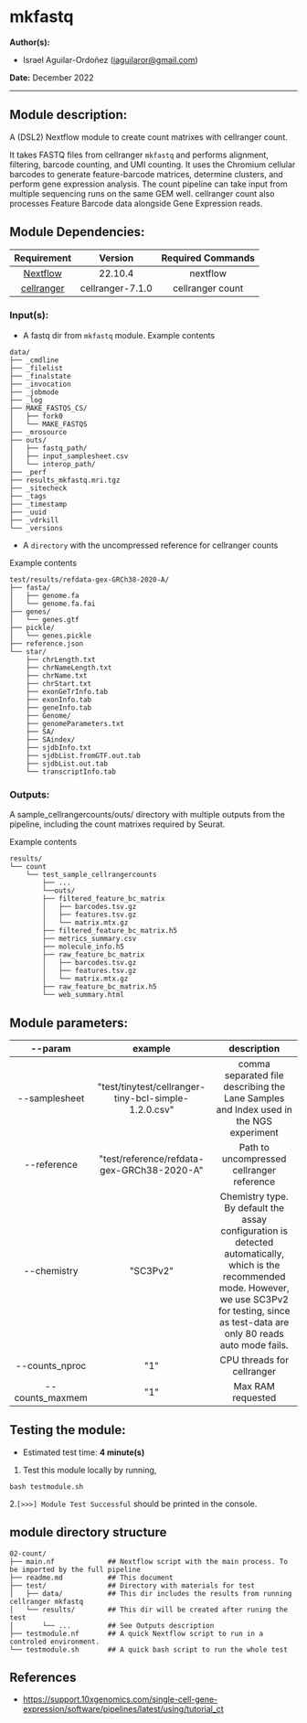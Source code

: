 # mkfastq
**Author(s):**

* Israel Aguilar-Ordoñez (iaguilaror@gmail.com)

**Date:** December 2022  

---

## Module description:  

A (DSL2) Nextflow module to create count matrixes with cellranger count.

It takes FASTQ files from cellranger `mkfastq` and performs alignment, filtering, barcode counting, and UMI counting. It uses the Chromium cellular barcodes to generate feature-barcode matrices, determine clusters, and perform gene expression analysis. The count pipeline can take input from multiple sequencing runs on the same GEM well. cellranger count also processes Feature Barcode data alongside Gene Expression reads.

## Module Dependencies:

| Requirement | Version  | Required Commands |
|:---------:|:--------:|:-------------------:|
| [Nextflow](https://www.nextflow.io/docs/latest/getstarted.html) | 22.10.4 | nextflow |
| [cellranger](https://support.10xgenomics.com/single-cell-gene-expression/software/downloads/latest) | cellranger-7.1.0 | cellranger count |

### Input(s):

* A fastq dir from `mkfastq` module.
Example contents  
```
data/
├── _cmdline
├── _filelist
├── _finalstate
├── _invocation
├── _jobmode
├── _log
├── MAKE_FASTQS_CS/
│   ├── fork0
│   └── MAKE_FASTQS
├── _mrosource
├── outs/
│   ├── fastq_path/
│   ├── input_samplesheet.csv
│   └── interop_path/
├── _perf
├── results_mkfastq.mri.tgz
├── _sitecheck
├── _tags
├── _timestamp
├── _uuid
├── _vdrkill
└── _versions
```

* A `directory` with the uncompressed reference for cellranger counts  

Example contents  
```
test/results/refdata-gex-GRCh38-2020-A/
├── fasta/
│   ├── genome.fa
│   └── genome.fa.fai
├── genes/
│   └── genes.gtf
├── pickle/
│   └── genes.pickle
├── reference.json
└── star/
    ├── chrLength.txt
    ├── chrNameLength.txt
    ├── chrName.txt
    ├── chrStart.txt
    ├── exonGeTrInfo.tab
    ├── exonInfo.tab
    ├── geneInfo.tab
    ├── Genome/
    ├── genomeParameters.txt
    ├── SA/
    ├── SAindex/
    ├── sjdbInfo.txt
    ├── sjdbList.fromGTF.out.tab
    ├── sjdbList.out.tab
    └── transcriptInfo.tab
```

### Outputs:

A sample_cellrangercounts/outs/ directory with multiple outputs from the pipeline, including the count matrixes required by Seurat.  

Example contents  
```
results/
└── count
    └── test_sample_cellrangercounts
        ├── ...
        └──outs/
        ├── filtered_feature_bc_matrix
        │   ├── barcodes.tsv.gz
        │   ├── features.tsv.gz
        │   └── matrix.mtx.gz
        ├── filtered_feature_bc_matrix.h5
        ├── metrics_summary.csv
        ├── molecule_info.h5
        ├── raw_feature_bc_matrix
        │   ├── barcodes.tsv.gz
        │   ├── features.tsv.gz
        │   └── matrix.mtx.gz
        ├── raw_feature_bc_matrix.h5
        └── web_summary.html
```

## Module parameters:

| --param | example  | description |
|:---------:|:--------:|:-------------------:|
| --samplesheet | "test/tinytest/cellranger-tiny-bcl-simple-1.2.0.csv" | comma separated file describing the Lane Samples and Index used in the NGS experiment |
| --reference | "test/reference/refdata-gex-GRCh38-2020-A" | Path to uncompressed cellranger reference |
| --chemistry | "SC3Pv2" | Chemistry type. By default the assay configuration is detected automatically, which is the recommended mode. However, we use SC3Pv2 for testing, since as test-data are only 80 reads auto mode fails. |
| --counts_nproc | "1" |  CPU threads for cellranger |
| --counts_maxmem | "1" | Max RAM requested |

## Testing the module:

* Estimated test time:  **4 minute(s)**  

1. Test this module locally by running,
```
bash testmodule.sh
```

2.`[>>>] Module Test Successful` should be printed in the console.  

## module directory structure

````
02-count/
├── main.nf             ## Nextflow script with the main process. To be imported by the full pipeline 
├── readme.md           ## This document
├── test/               ## Directory with materials for test
│   ├── data/           ## This dir includes the results from running cellranger mkfastq
│   └── results/        ## This dir will be created after runing the test
│       └── ...         ## See Outputs description
├── testmodule.nf       ## A quick Nextflow script to run in a controled environment.
└── testmodule.sh       ## A quick bash script to run the whole test
````
## References
* https://support.10xgenomics.com/single-cell-gene-expression/software/pipelines/latest/using/tutorial_ct